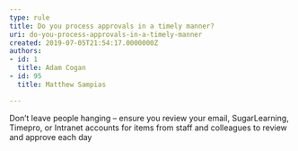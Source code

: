 ```yaml
---
type: rule
title: Do you process approvals in a timely manner?
uri: do-you-process-approvals-in-a-timely-manner
created: 2019-07-05T21:54:17.0000000Z
authors:
- id: 1
  title: Adam Cogan
- id: 95
  title: Matthew Sampias

---
```




<span class='intro'> <p class="ssw15-rteElement-P">Don’t leave people hanging – ensure you review your email, SugarLearning, Timepro,&#160;or Intranet accounts for items from staff and colleagues to review and approve each day</p><p class="ssw15-rteElement-P">​​<br><br></p> </span>




